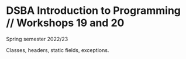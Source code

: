 # DSBA Introduction to Programming // Workshops 19 and 20
Spring semester 2022/23

Classes, headers, static fields, exceptions.
